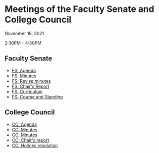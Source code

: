 # Meetings of the Faculty Senate and  College Council

November 18, 2021

2:30PM - 4:30PM


## Faculty Senate


* [FS: Agenda](/CCFS/Nov2021Meeting/fs-agenda.docx)
* [FS: Minutes](/CCFS/Nov2021Meeting/fs-draft-minutes.docx)
* [FS: Revise minutes](/CCFS/Nov2021Meeting/fs-revised-minutes.docx)
* [FS: Chair's Report](/CCFS/Nov2021Meeting/fs-chair-report)
* [FS: Curriculum](/CCFS/Nov2021Meeting/fs-curriculum.docx)
* [FS: Course and Standing](/CCFS/Nov2021Meeting/fs-course-standing.docx)

## College Council

* [CC: Agenda](/CCFS/Nov2021Meeting/cc-agenda.docx)
* [CC: Minutes](/CCFS/Nov2021Meeting/cc-draft-minutes.docx)
* [CC: Minutes](/CCFS/Nov2021Meeting/cc-minutes-9-21.docx)
* [CC: Chair's report](/CCFS/Nov2021Meeting/cc-chair-report)
* [CC: Holmes resolution](/CCFS/Nov2021Meeting/cc-holmes.docx)
